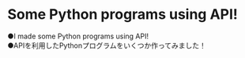# Some Python programs using API!
●I made some Python programs using API!  
●APIを利用したPythonプログラムをいくつか作ってみました！
